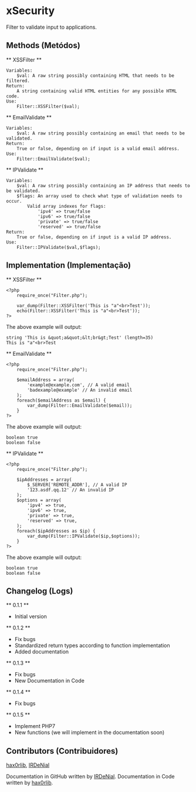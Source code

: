 # xSecurity

Filter to validate input to applications.

## Methods (Metódos)

** XSSFilter **
```
Variables:
    $val: A raw string possibly containing HTML that needs to be filtered.
Return:
    A string containing valid HTML entities for any possible HTML code.
Use:
    Filter::XSSFilter($val);
```

** EmailValidate **
```
Variables:
    $val: A raw string possibly containing an email that needs to be validated.
Return:
    True or false, depending on if input is a valid email address.
Use:
    Filter::EmailValidate($val);
```

** IPValidate **
```
Variables:
    $val: A raw string possibly containing an IP address that needs to be validated.
    $flags: An array used to check what type of validation needs to occur.
        Valid array indexes for flags:
            'ipv4' => true/false
            'ipv6' => true/false
            'private' => true/false
            'reserved' => true/false
Return:
    True or false, depending on if input is a valid IP address.
Use:
    Filter::IPValidate($val,$flags);
```

## Implementation (Implementação)

** XSSFilter **
```
<?php 
    require_once("Filter.php");

    var_dump(Filter::XSSFilter('This is "a"<br>Test'));
    echo(Filter::XSSFilter('This is "a"<br>Test'));
?>
```
The above example will output:
```
string 'This is &quot;a&quot;&lt;br&gt;Test' (length=35)
This is "a"<br>Test
```

** EmailValidate **
```
<?php 
    require_once("Filter.php");

    $emailAddress = array(
        'example@example.com', // A valid email
        'badexample@example' // An invalid email
    );
    foreach($emailAddress as $email) {
        var_dump(Filter::EmailValidate($email));
    }
?>
```
The above example will output:
```
boolean true
boolean false
```

** IPValidate **
```
<?php 
    require_once("Filter.php");

    $ipAddresses = array(
        $_SERVER['REMOTE_ADDR'], // A valid IP
        '123.asdf.qq.12' // An invalid IP
    );
    $options = array(
        'ipv4' => true,
        'ipv6' => true,
        'private' => true,
        'reserved' => true,
    );
    foreach($ipAddresses as $ip) {
        var_dump(Filter::IPValidate($ip,$options));
    }
?>
```
The above example will output:
```
boolean true
boolean false
```

## Changelog (Logs)
** 0.1.1 **
* Initial version

** 0.1.2 **
* Fix bugs
* Standardized return types according to function implementation
* Added documentation

** 0.1.3 **
* Fix bugs
* New Documentation in Code

** 0.1.4 **
* Fix bugs

** 0.1.5 **
* Implement PHP7
* New functions (we will implement in the documentation soon)

## Contributors (Contribuidores)

[hax0rlib](https://github.com/hax0rlib), [IRDeNial](https://github.com/IRDeNial)

Documentation in GitHub written by [IRDeNial](https://github.com/IRDeNial).
Documentation in Code written by [hax0rlib](https://github.com/hax0rlib).
